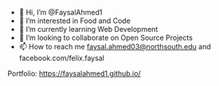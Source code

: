 - 👋 Hi, I’m @FaysalAhmed1
- 👀 I’m interested in Food and Code
- 🌱 I’m currently learning Web Development
- 💞️ I’m looking to collaborate on Open Source Projects
- 📫 How to reach me faysal.ahmed03@northsouth.edu and facebook.com/felix.faysal

Portfolio: https://faysalahmed1.github.io/

<!---
FaysalAhmed1/FaysalAhmed1 is a ✨ special ✨ repository because its `README.md` (this file) appears on your GitHub profile.
You can click the Preview link to take a look at your changes.
--->
